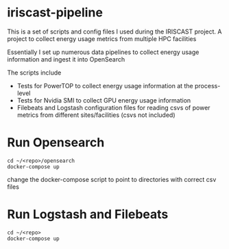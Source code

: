 # iriscast-pipeline

This is a set of scripts and config files I used during the IRISCAST project. A project to collect energy usage metrics from multiple HPC facilities

Essentially I set up numerous data pipelines to collect energy usage information and ingest it into OpenSearch

The scripts include

- Tests for PowerTOP to collect energy usage information at the process-level
- Tests for Nvidia SMI to collect GPU energy usage information 
- Filebeats and Logstash configuration files for reading csvs of power metrics from different sites/facilities (csvs not included) 


# Run Opensearch

```
cd ~/<repo>/opensearch
docker-compose up
```
change the docker-compose script to point to directories with correct csv files


# Run Logstash and Filebeats
```
cd ~/<repo>
docker-compose up
```
